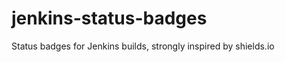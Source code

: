 jenkins-status-badges
=====================

Status badges for Jenkins builds, strongly inspired by shields.io
